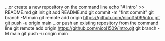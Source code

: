 …or create a new repository on the command line
echo "# intro" >> README.md
  git init
  git add README.md
  git commit -m "first commit"
  git branch -M main
  git remote add origin https://github.com/nicol1509/intro.git
  git push -u origin main
…or push an existing repository from the command line
git remote add origin https://github.com/nicol1509/intro.git
  git branch -M main
  git push -u origin main